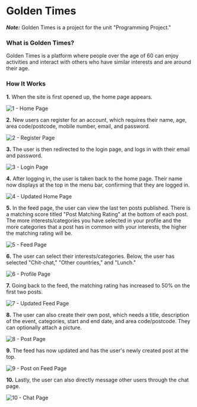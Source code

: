 # Golden Times

***Note:*** Golden Times is a project for the unit "Programming Project."

### What is Golden Times?
Golden Times is a platform where people over the age of 60 can enjoy activities and interact with others who have similar interests and are around their age.

### How It Works
**1.** When the site is first opened up, the home page appears.

![1 - Home Page](https://user-images.githubusercontent.com/37799039/171103136-c145a271-c4b4-45c9-824d-f2d7200b89f8.PNG)

**2.** New users can register for an account, which requires their name, age, area code/postcode, mobile number, email, and password.

![2 - Register Page](https://user-images.githubusercontent.com/37799039/171103116-6cb0515a-e4ac-4943-923e-91a0e2d4e854.PNG)

**3.** The user is then redirected to the login page, and logs in with their email and password.

![3 - Login Page](https://user-images.githubusercontent.com/37799039/171102842-bb252342-2632-4572-a915-abf05a89dc77.PNG)

**4.** After logging in, the user is taken back to the home page. Their name now displays at the top in the menu bar, confirming that they are logged in.

![4 - Updated Home Page](https://user-images.githubusercontent.com/37799039/171102845-33d8557c-c407-47b4-81b6-a1334e006749.PNG)

**5.** In the feed page, the user can view the last ten posts published. There is a matching score titled "Post Matching Rating" at the bottom of each post. The more interests/categories you have selected in your profile and the more categories that a post has in common with your interests, the higher the matching rating will be.

![5 - Feed Page](https://user-images.githubusercontent.com/37799039/171102844-02bcfbf2-6c7c-4203-b4eb-4a767cea8e46.PNG)

**6.** The user can select their interests/categories. Below, the user has selected "Chit-chat," "Other countries," and "Lunch."

![6 - Profile Page](https://user-images.githubusercontent.com/37799039/171102843-9715bcc7-9094-4308-ac87-513cf080a302.PNG)

**7.** Going back to the feed, the matching rating has increased to 50% on the first two posts.

![7 - Updated Feed Page](https://user-images.githubusercontent.com/37799039/171102848-21eb5391-dbd0-4714-ba20-62f35480a118.PNG)

**8.** The user can also create their own post, which needs a title, description of the event, categories, start and end date, and area code/postcode. They can optionally attach a picture.

![8 - Post Page](https://user-images.githubusercontent.com/37799039/171103040-b831e7ac-1fba-492b-9f3b-ce2ce2381b34.PNG)

**9.** The feed has now updated and has the user's newly created post at the top.

![9 - Post on Feed Page](https://user-images.githubusercontent.com/37799039/171103041-a2e5cc2c-5fcc-4b30-8367-236942dc50f4.PNG)

**10.** Lastly, the user can also directly message other users through the chat page.

![10 - Chat Page](https://user-images.githubusercontent.com/37799039/171102586-76755dd7-4bc8-4b3d-83ad-040192cc45aa.PNG)
